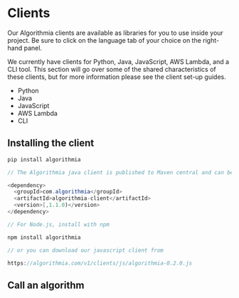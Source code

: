 # Clients

Our Algorithmia clients are available as libraries for you to use inside your project. Be sure to click on the language tab of your choice on the right-hand panel. 

We currently have clients for Python, Java, JavaScript, AWS Lambda, and a CLI tool. This section will go over some of the shared characteristics of these clients, but for more information please see the client set-up guides.

* Python
* Java
* JavaScript
* AWS Lambda
* CLI

## Installing the client

```python
pip install algorithmia
```

```java
// The Algorithmia java client is published to Maven central and can be added as a dependency via:

<dependency>
  <groupId>com.algorithmia</groupId>
  <artifactId>algorithmia-client</artifactId>
  <version>[,1.1.0)</version>
</dependency>
```

```javascript
// For Node.js, install with npm

npm install algorithmia

// or you can download our javascript client from

https://algorithmia.com/v1/clients/js/algorithmia-0.2.0.js

```


## Call an algorithm


